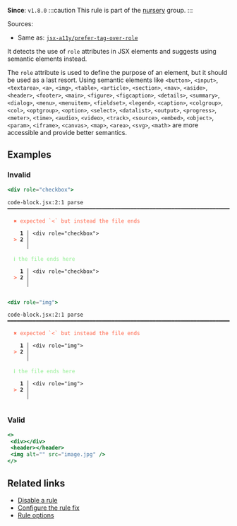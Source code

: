 **Since**: `v1.8.0`
:::caution
This rule is part of the [nursery](/linter/rules/#nursery) group.
:::

Sources: 
- Same as: <a href="https://github.com/jsx-eslint/eslint-plugin-jsx-a11y/blob/main/docs/rules/prefer-tag-over-role.md" target="_blank"><code>jsx-a11y/prefer-tag-over-role</code></a>

It detects the use of `role` attributes in JSX elements and suggests using semantic elements instead.

The `role` attribute is used to define the purpose of an element, but it should be used as a last resort. Using semantic elements like `<button>`, `<input>`, `<textarea>`, `<a>`, `<img>`, `<table>`, `<article>`, `<section>`, `<nav>`, `<aside>`, `<header>`, `<footer>`, `<main>`, `<figure>`, `<figcaption>`, `<details>`, `<summary>`, `<dialog>`, `<menu>`, `<menuitem>`, `<fieldset>`, `<legend>`, `<caption>`, `<colgroup>`, `<col>`, `<optgroup>`, `<option>`, `<select>`, `<datalist>`, `<output>`, `<progress>`, `<meter>`, `<time>`, `<audio>`, `<video>`, `<track>`, `<source>`, `<embed>`, `<object>`, `<param>`, `<iframe>`, `<canvas>`, `<map>`, `<area>`, `<svg>`, `<math>` are more accessible and provide better semantics.

## Examples

### Invalid

```jsx
<div role="checkbox">
```

<pre class="language-text"><code class="language-text">code-block.jsx:2:1 parse ━━━━━━━━━━━━━━━━━━━━━━━━━━━━━━━━━━━━━━━━━━━━━━━━━━━━━━━━━━━━━━━━━━━━━━━━━━━

<strong><span style="color: Tomato;">  </span></strong><strong><span style="color: Tomato;">✖</span></strong> <span style="color: Tomato;">expected `&lt;` but instead the file ends</span>
  
    <strong>1 │ </strong>&lt;div role=&quot;checkbox&quot;&gt;
<strong><span style="color: Tomato;">  </span></strong><strong><span style="color: Tomato;">&gt;</span></strong> <strong>2 │ </strong>
   <strong>   │ </strong>
  
<strong><span style="color: lightgreen;">  </span></strong><strong><span style="color: lightgreen;">ℹ</span></strong> <span style="color: lightgreen;">the file ends here</span>
  
    <strong>1 │ </strong>&lt;div role=&quot;checkbox&quot;&gt;
<strong><span style="color: Tomato;">  </span></strong><strong><span style="color: Tomato;">&gt;</span></strong> <strong>2 │ </strong>
   <strong>   │ </strong>
  
</code></pre>

```jsx
<div role="img">
```

<pre class="language-text"><code class="language-text">code-block.jsx:2:1 parse ━━━━━━━━━━━━━━━━━━━━━━━━━━━━━━━━━━━━━━━━━━━━━━━━━━━━━━━━━━━━━━━━━━━━━━━━━━━

<strong><span style="color: Tomato;">  </span></strong><strong><span style="color: Tomato;">✖</span></strong> <span style="color: Tomato;">expected `&lt;` but instead the file ends</span>
  
    <strong>1 │ </strong>&lt;div role=&quot;img&quot;&gt;
<strong><span style="color: Tomato;">  </span></strong><strong><span style="color: Tomato;">&gt;</span></strong> <strong>2 │ </strong>
   <strong>   │ </strong>
  
<strong><span style="color: lightgreen;">  </span></strong><strong><span style="color: lightgreen;">ℹ</span></strong> <span style="color: lightgreen;">the file ends here</span>
  
    <strong>1 │ </strong>&lt;div role=&quot;img&quot;&gt;
<strong><span style="color: Tomato;">  </span></strong><strong><span style="color: Tomato;">&gt;</span></strong> <strong>2 │ </strong>
   <strong>   │ </strong>
  
</code></pre>

### Valid

```jsx
<>
 <div></div>
 <header></header>
 <img alt="" src="image.jpg" />
</>
```

## Related links

- [Disable a rule](/linter/#disable-a-lint-rule)
- [Configure the rule fix](/linter#configure-the-rule-fix)
- [Rule options](/linter/#rule-options)
